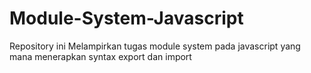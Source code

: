 # Module-System-Javascript
Repository ini Melampirkan tugas module system pada javascript yang mana menerapkan syntax export dan import 
